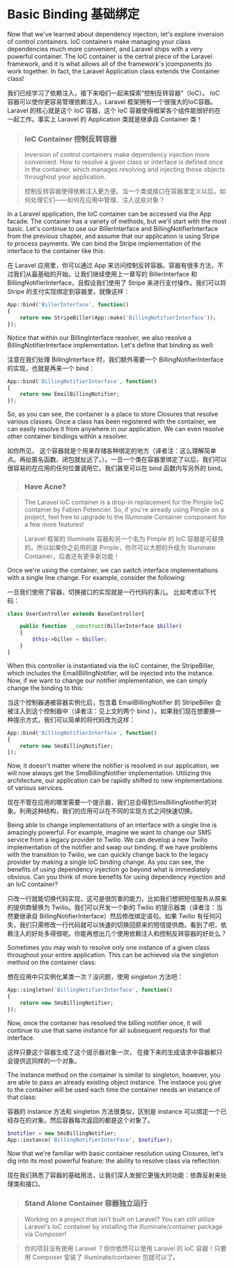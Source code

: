 
# Basic Binding 基础绑定

Now that we've learned about dependency injection, let's explore inversion of control containers. IoC containers make managing your class dependencies much more convenient, and Laravel ships with a very powerful container. The IoC container is the certral piece of the Laravel framework, and it is what allows all of the framework's jcomponents jto work together. In fact, the Laravel Application class extends the Container class!

我们已经学习了依赖注入，接下来咱们一起来探索“控制反转容器”（IoC）。 IoC 容器可以使你更容易管理依赖注入，Laravel 框架拥有一个很强大的IoC容器。Laravel 的核心就是这个 IoC 容器，这个 IoC 容器使得框架各个组件能很好的在一起工作。事实上 Laravel 的 Application 类就是继承自 Container 类！

> ### IoC Container 控制反转容器

> Inversion of control containers make dependency injection more convenient. How to resolve a given class or interface is defined once in the container, which manages resolving and injecting those objects throughout your application.

> 控制反转容器使得依赖注入更方便。当一个类或接口在容器里定义以后，如何处理它们——如何在应用中管理、注入这些对象？

In a Laravel application, the IoC container can be accessed via the App facade. The container has a variety of methods, but we'll start with the most basic. Let's continue to use our BillerInterface and BillingNotifierInterface from the previous chapter, and assume that our application is using Stripe to process payments. We can bind the Stripe implementation of the interface to the container like this:

在 Laravel 应用里，你可以通过 App 来访问控制反转容器。容器有很多方法，不过我们从最基础的开始。让我们继续使用上一章写的 BillerInterface 和 BillingNotifierInterface，且假设我们使用了 Stripe 来进行支付操作。我们可以将 Stripe 的支付实现绑定到容器里，就像这样：

```php
App::bind('BillerInterface', function()
{
    return new StripeBiller(App::make('BillingNotifierInterface'));
});
```

Notice that within our BillingInterface resolver, we also resolve a BillingNotifierInterface implementation. Let's define that binding as well:

注意在我们处理 BillingInterface 时，我们额外需要一个 BillingNotifierInterface 的实现，也就是再来一个 bind：

```php
App::bind('BillingNotifierInterface', function()
{
    return new EmailBillingNotifier;
});
```

So, as you can see, the container is a place to store Closures that resolve various classes. Once a class has been registered with the container, we can easily resolve it from anywhere in our application. We can even resolve other container bindings within a resolver.

如你所见， 这个容器就是个用来存储各种绑定的地方（译者注：这么理解简单点。再扯匿名函数、闭包就扯远了。）。一旦一个类在容器里绑定了以后，我们可以很容易的在应用的任何位置调用它。我们甚至可以在 bind 函数内写另外的 bind。

> ### Have Acne?

> The Laravel IoC container is a drop-in replacement for the Pimple IoC container by Fabien Potencier. So, if you're already using Pimple on a project, feel free to upgrade to the Illuminate Container component for a few more features!

> Laravel 框架的 Illuminate 容器和另一个名为 Pimple 的 IoC 容器是可替换的。所以如果你之前用的是 Pimple，你尽可以大胆的升级为 Illuminate Container，后者还有更多新功能！

Once we're using the container, we can switch interface implementations with a single line change. For example, consider the following:

一旦我们使用了容器，切换接口的实现就是一行代码的事儿。 比如考虑以下代码：

```php
class UserController extends BaseController{

    public function __construct(BillerInterface $biller)
    {
        $this->biller = $biller;
    }
}
```

When this controller is instantiated via the IoC container, the StripeBiller, which includes the EmailBillingNotifier, will be injected into the instance. Now, if we want to change our notifier implementation, we can simply change the binding to this:

当这个控制器通被容器实例化后，包含着 EmailBillingNotifier 的 StripeBiller 会被注入到这个控制器中（译者注：见上文的两个 bind ）。如果我们现在想要换一种提示方式，我们可以简单的将代码改为这样：

```php
App::bind('BillingNotifierInterface', function()
{
    return new SmsBillingNotifier;
});
```

Now, it doesn't matter where the notifier is resolved in our application, we will now always get the SmsBillingNotifier implementation. Utilizing this architecture, our application can be rapidly shifted to new implementations of various services.

现在不管在应用的哪里需要一个提示器，我们总会得到SmsBillingNotifier的对象。利用这种结构，我们的应用可以在不同的实现方式之间快速切换。

Being able to change implementations of an interface with a single line is amazingly powerful. For example, imagine we want to change our SMS service from a legacy provider to Twilio. We can develop a new Twilio implementation of the notifier and swap our binding. If we have problems with the transition to Twilio, we can quickly change back to the legacy provider by making a single IoC binding change. As you can see, the benefits of using dependency injection go beyond what is immediately obvious. Can you think of more benefits for using dependency injection and an IoC container?

只改一行就能切换代码实现，这可是很厉害的能力。比如我们想把短信服务从原来的提供商替换为 Twilio。我们可以开发一个新的 Twilio 的提示器类（译者注：当然要继承自 BillingNotifierInterface）然后修改绑定语句。如果 Twilio 有任何闪失，我们只需修改一行代码就可以快速的切换回原来的短信提供商。看到了吧，依赖注入的好处多得很呢。你能再想出几个使用依赖注入和控制反转容器的好处么？

Sometimes you may wish to resolve only one instance of a given class throughout your entire application. This can be achieved via the singleton method on the container class:

想在应用中只实例化某类一次？没问题，使用 singleton 方法吧：

```php
App::singleton('BillingNotifierInterface', function()
{
    return new SmsBillingNotifier;
});
```

Now, once the container has resolved the billing notifier once, it will continue to use that same instance for all subsequent requests for that interface.

这样只要这个容器生成了这个提示器对象一次， 在接下来的生成请求中容器都只会提供这同样的一个对象。

The instance method on the container is similar to singleton, however, you are able to pass an already existing object instance. The instance you give to the container will be used each time the container needs an instance of that class:

容器的 instance 方法和 singleton 方法很类似，区别是 instance 可以绑定一个已经存在的对象。然后容器每次返回的都是这个对象了。

```php
$notifier = new SmsBillingNotifier;
App::instance('BillingNotifierInterface', $notifier);
```

Now that we're familiar with basic container resolution using Closures, let's dig into its most powerful feature: the ability to resolve class via reflection.

现在我们熟悉了容器的基础用法，让我们深入发掘它更强大的功能：依靠反射来处理类和接口。

> ### Stand Alone Container 容器独立运行

> Working on a project that isn't built on Laravel? You can still utilize Laravel's IoC container by installing the illuminate/container package via Composer!

> 你的项目没有使用 Laravel ？但你依然可以使用 Laravel 的 IoC 容器！只要用 Composer 安装了 illuminate/container 包就可以了。

